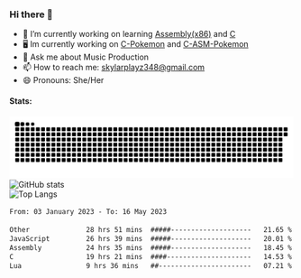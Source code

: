 ### Hi there 👋

- 🔭 I’m currently working on learning [Assembly(x86)](https://github.com/SkylarPlayz348/Assembly-Coding) and [C](https://github.com/SkylarPlayz348/C-Coding)
- 🖥 Im currently working on [C-Pokemon](https://github.com/SkylarPlayz348/C-Pokemon) and [C-ASM-Pokemon](https://github.com/SkylarPlayz348/C-ASM-Pokemon)
- 💬 Ask me about Music Production
- 📫 How to reach me: skylarplayz348@gmail.com
- 😄 Pronouns: She/Her

#### Stats:
![Snake](https://raw.githubusercontent.com/Skylarplayz348/Skylarplayz348/snake/github-contribution-grid-snake-dark.svg)
<br>
![GitHub stats](https://github-readme-stats.vercel.app/api?username=skylarplayz348&count_private=true&show_icons=true&theme=omni)
<br>
![Top Langs](https://github-readme-stats.vercel.app/api/top-langs/?username=skylarplayz348&layout=compact&theme=omni)
<!--START_SECTION:waka-->

```text
From: 03 January 2023 - To: 16 May 2023

Other              28 hrs 51 mins  #####--------------------   21.65 %
JavaScript         26 hrs 39 mins  #####--------------------   20.01 %
Assembly           24 hrs 35 mins  #####--------------------   18.45 %
C                  19 hrs 21 mins  ####---------------------   14.53 %
Lua                9 hrs 36 mins   ##-----------------------   07.21 %
```

<!--END_SECTION:waka-->
